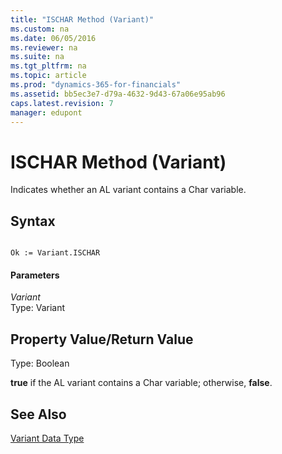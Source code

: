 ```yaml
---
title: "ISCHAR Method (Variant)"
ms.custom: na
ms.date: 06/05/2016
ms.reviewer: na
ms.suite: na
ms.tgt_pltfrm: na
ms.topic: article
ms.prod: "dynamics-365-for-financials"
ms.assetid: bb5ec3e7-d79a-4632-9d43-67a06e95ab96
caps.latest.revision: 7
manager: edupont
---
```

# ISCHAR Method (Variant)
Indicates whether an AL variant contains a Char variable.  
  
## Syntax  
  
```  
  
Ok := Variant.ISCHAR  
```  
  
#### Parameters  
 *Variant*  
 Type: Variant  
  
## Property Value/Return Value  
 Type: Boolean  
  
 **true** if the AL variant contains a Char variable; otherwise, **false**.  
  
## See Also  
 [Variant Data Type](Variant-Data-Type.md)